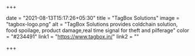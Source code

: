 +++

date = "2021-08-13T15:17:26+05:30"
title = "TagBox Solutions"
image = "tagbox-logo.png"
alt = "TagBox Solutions provides coldchain solution, food spoilage, product damage,real time signal for theft and pilferage"
color = "#234491"
link1 = "https://www.tagbox.in/"
link2 = ""

+++